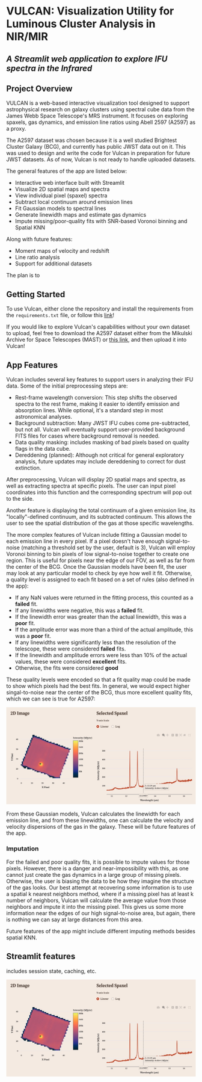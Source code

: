 # VULCAN: Visualization Utility for Luminous Cluster Analysis in NIR/MIR
## *A Streamlit web application to explore IFU spectra in the Infrared*

## Project Overview

VULCAN is a web-based interactive visualization tool designed to support astrophysical research on galaxy clusters using spectral cube data from the James Webb Space Telescope's MRS instrument. It focuses on exploring spaxels, gas dynamics, and emission line ratios using Abell 2597 (A2597) as a proxy.

The A2597 dataset was chosen because it is a well studied Brightest Cluster Galaxy (BCG), and currently has public JWST data out on it. This was used to design and write the code for Vulcan in preparation for future JWST datasets. As of now, Vulcan is not ready to handle uploaded datasets.

The general features of the app are listed below:
- Interactive web interface built with Streamlit
- Visualize 2D spatial maps and spectra
- View individual pixel (spaxel) spectra
- Subtract local continuum around emission lines
- Fit Gaussian models to spectral lines
- Generate linewidth maps and estimate gas dynamics
- Impute missing/poor-quality fits with SNR-based Voronoi binning and Spatial KNN

Along with future features: 
- Moment maps of velocity and redshift
- Line ratio analysis
- Support for additional datasets

The plan is to 

## Getting Started

To use Vulcan, either clone the repository and install the requirements from the `requirements.txt` file, or follow this [link](https://cmse830fds-rxte2xpg3kggapp2vmnqgkk.streamlit.app/)!

If you would like to explore Vulcan's capabilities without your own dataset to upload, feel free to download the A2597 dataset either from the Mikulski Archive for Space Telescopes (MAST) or [this link](https://drive.google.com/file/d/1UHRmaXy2bDdfFKwCTo-s7IxmROA2eAxV/view?usp=drive_link), and then upload it into Vulcan!

## App Features

Vulcan includes several key features to support users in analyzing their IFU data. Some of the initial preprocessing steps are:
- Rest-frame wavelength conversion: This step shifts the observed spectra to the rest frame, making it easier to identify emission and absorption lines. While optional, it's a standard step in most astronomical analyses.
- Background subtraction: Many JWST IFU cubes come pre-subtracted, but not all. Vulcan will eventually support user-provided background FITS files for cases where background removal is needed.
- Data quality masking: includes masking of bad pixels based on quality flags in the data cube.
- Dereddening (planned): Although not critical for general exploratory analysis, future updates may include dereddening to correct for dust extinction.

After preprocessing, Vulcan will display 2D spatial maps and spectra, as well as extracting spectra at specific pixels. The user can input pixel coordinates into this function and the corresponding spectrum will pop out to the side.

Another feature is displaying the total continuum of a given emission line, its "locally"-defined continuum, and its subtracted continuum. This allows the user to see the spatial distribution of the gas at those specific wavelengths.

The more complex features of Vulcan include fitting a Gaussian model to each emission line in every pixel. If a pixel doesn't have enough signal-to-noise (matching a threshold set by the user, default is 3), Vulcan will employ Voronoi binning to bin pixels of low signal-to-noise together to create one region. This is useful for pixels near the edge of our FOV, as well as far from the center of the BCG. Once the Gaussian models have been fit, the user may look at any particular model to check by eye how well it fit. Otherwise, a quality level is assigned to each fit based on a set of rules (also defined in the app):

- If any NaN values were returned in the fitting process, this counted as a **failed** fit.
- If any linewidths were negative, this was a **failed** fit.
- If the linewidth error was greater than the actual linewidth, this was a **poor** fit.
- If the amplitude error was more than a third of the actual amplitude, this was a **poor** fit.
- If any linewidths were significantly less than the resolution of the telescope, these were considered **failed** fits.
- If the linewidth and amplitude errors were less than 10% of the actual values, these were considered **excellent** fits.
- Otherwise, the fits were considered **good**

These quality levels were encoded so that a fit quality map could be made to show which pixels had the best fits. In general, we would expect higher singal-to-noise near the center of the BCG, thus more excellent quality fits, which we can see is true for A2597:

![quality_fits](images/spaxel_plot.jpg)

From these Gaussian models, Vulcan calculates the linewidth for each emission line, and from these linewidths, one can calculate the velocity and velocity dispersions of the gas in the galaxy. These will be future features of the app.

### Imputation
For the failed and poor quality fits, it is possible to impute values for those pixels. However, there is a danger and near-impossibility with this, as one cannot just create the gas dynamics in a large group of missing pixels. Otherwise, the user is biasing the data to be how they imagine the structure of the gas looks. Our best attempt at recovering some information is to use a spatial k nearest neighbors method, where if a missing pixel has at least k number of neighbors, Vulcan will calculate the average value from those neighbors and impute it into the missing pixel. This gives us some more information near the edges of our high signal-to-noise area, but again, there is nothing we can say at large distances from this area.

Future features of the app might include different imputing methods besides spatial KNN.

## Streamlit features

includes session state, caching, etc.

![spaxel_plot](images/spaxel_plot.jpg)



